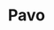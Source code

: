 ---
title: "Pavo"
hashtag: pavo
borders:
  - Apus
  - Ara
  - Indus
  - Octans
  - Telescopium
tags:
  - Constellation
---